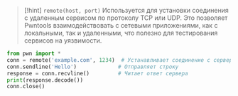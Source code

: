 
> [!hint] 
> `remote(host, port)`
> Используется для установки соединения с удаленным сервисом по протоколу TCP или UDP. Это позволяет Pwntools взаимодействовать с сетевыми приложениями, как с локальными, так и удаленными, что полезно для тестирования сервисов на уязвимости.

```python
from pwn import *
conn = remote('example.com', 1234)  # Устанавливает соединение с сервером по TCP
conn.sendline('Hello')             # Отправляет строку
response = conn.recvline()         # Читает ответ сервера
print(response.decode())
conn.close()
```
